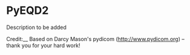 # PyEQD2
Description to be added


Credit:__
Based on Darcy Mason's pydicom (http://www.pydicom.org) – thank you for your hard work!
